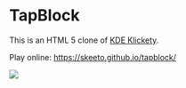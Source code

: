 # TapBlock

This is an HTML 5 clone of [KDE Klickety][klickety].

Play online: <https://skeeto.github.io/tapblock/>

![](https://i.imgur.com/9BIVc1o.png)


[klickety]: https://games.kde.org/game.php?game=klickety
